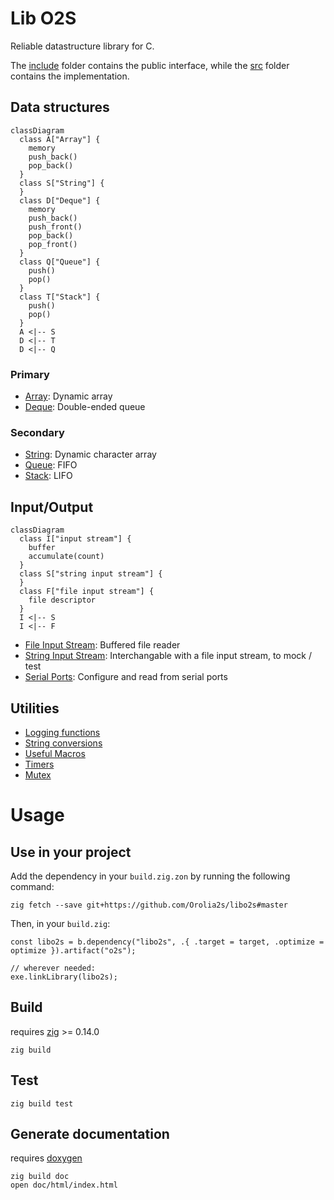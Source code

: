 # Lib O2S

Reliable datastructure library for C.

The [include](include) folder contains the public interface, while the [src](src) folder contains the implementation.

## Data structures

```mermaid
classDiagram
  class A["Array"] {
    memory
    push_back()
    pop_back()
  }
  class S["String"] {
  }
  class D["Deque"] {
    memory
    push_back()
    push_front()
    pop_back()
    pop_front()
  }
  class Q["Queue"] {
    push()
    pop()
  }
  class T["Stack"] {
    push()
    pop()
  }
  A <|-- S
  D <|-- T
  D <|-- Q
```

### Primary
- [Array](include/o2s/array.h): Dynamic array
- [Deque](include/o2s/deque.h): Double-ended queue

### Secondary
- [String](include/o2s/string.h): Dynamic character array
- [Queue](include/o2s/queue.h): FIFO
- [Stack](include/o2s/stack.h): LIFO

## Input/Output
```mermaid
classDiagram
  class I["input stream"] {
    buffer
    accumulate(count)
  }
  class S["string input stream"] {
  }
  class F["file input stream"] {
    file descriptor
  }
  I <|-- S
  I <|-- F
```

- [File Input Stream](include/o2s/file_input_stream.h): Buffered file reader
- [String Input Stream](include/o2s/string_input_stream.h): Interchangable with a file input stream, to mock / test
- [Serial Ports](include/o2s/serial.h): Configure and read from serial ports

## Utilities
- [Logging functions](include/o2s/log.h)
- [String conversions](include/o2s/to_string.h)
- [Useful Macros](include/o2s/preprocessing.h)
- [Timers](include/o2s/timer.h)
- [Mutex](include/o2s/mutex.h)

# Usage

## Use in your project

Add the dependency in your `build.zig.zon` by running the following command:
```shell
zig fetch --save git+https://github.com/Orolia2s/libo2s#master
```

Then, in your `build.zig`:
```zig
const libo2s = b.dependency("libo2s", .{ .target = target, .optimize = optimize }).artifact("o2s");

// wherever needed:
exe.linkLibrary(libo2s);
```

## Build

requires [zig](https://ziglang.org/download/) >= 0.14.0

```shell
zig build
```

## Test

```shell
zig build test
```

## Generate documentation

requires [doxygen](https://www.doxygen.nl/download.html)

```shell
zig build doc
open doc/html/index.html
```
